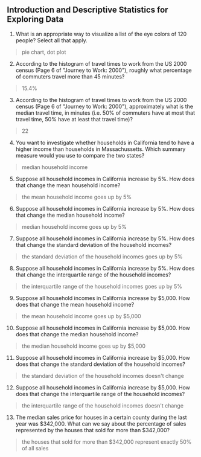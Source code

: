 ## Introduction and Descriptive Statistics for Exploring Data
1. What is an appropriate way to visualize a list of the eye colors of 120 people? Select all that apply.
> pie chart, dot plot
2. According to the histogram of travel times to work from the US 2000 census (Page 6 of "Journey to Work: 2000"), roughly what percentage of commuters travel more than 45 minutes?
> 15.4%
3. According to the histogram of travel times to work from the US 2000 census (Page 6 of "Journey to Work: 2000"), approximately what is the median travel time, in minutes (i.e. 50% of commuters have at most that travel time, 50% have at least that travel time)?
> 22
4. You want to investigate whether households in California tend to have a higher income than households in Massachussetts. Which summary measure would you use to compare the two states?
> median household income
5. Suppose all household incomes in California increase by 5%. How does that change the mean household income?
> the mean household income goes up by 5%
6. Suppose all household incomes in California increase by 5%. How does that change the median household income?
> median household income goes up by 5%
7. Suppose all household incomes in California increase by 5%. How does that change the standard deviation of the household incomes?
> the standard deviation of the household incomes goes up by 5%
8. Suppose all household incomes in California increase by 5%. How does that change the interquartile range of the household incomes?
> the interquartile range of the household incomes goes up by 5%
9. Suppose all household incomes in California increase by $5,000. How does that change the mean household income?
> the mean household income goes up by $5,000
10. Suppose all household incomes in California increase by $5,000. How does that change the median household income?
> the median household income goes up by $5,000
11. Suppose all household incomes in California increase by $5,000. How does that change the standard deviation of the household incomes?
> the standard deviation of the household incomes doesn't change
12. Suppose all household incomes in California increase by $5,000. How does that change the interquartile range of the household incomes?
> the interquartile range of the household incomes doesn't change
13. The median sales price for houses in a certain county during the last year was $342,000. What can we say about the percentage of sales represented by the houses that sold for more than $342,000?
> the houses that sold for more than $342,000 represent exactly 50% of all sales
